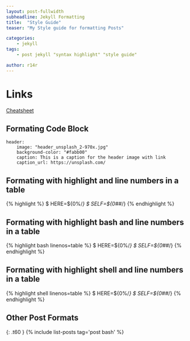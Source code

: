 ```yaml
---
layout: post-fullwidth
subheadline: Jekyll Formatting
title:  "Style Guide"
teaser: "My Style guide for formatting Posts"

categories:
    - jekyll
tags:
    - post jekyll "syntax highlight" "style guide"

author: r14r
---
```

# Links
[Cheatsheet](https://github.com/adam-p/markdown-here/wiki/Markdown-Cheatsheet "Markdown-Cheatsheet")

## Formating Code Block
~~~
header:
    image: "header_unsplash_2-970x.jpg"
    background-color: "#fabb00"
    caption: This is a caption for the header image with link
    caption_url: https://unsplash.com/
~~~

## Formating with highlight  and line numbers in a table
{% highlight %}
$ HERE=${0%/*}
$ SELF=${0##*/}
{% endhighlight %}

## Formating with highlight bash and line numbers in a table
{% highlight bash linenos=table %}
$ HERE=${0%/*}
$ SELF=${0##*/}
{% endhighlight %}

## Formating with highlight shell and line numbers in a table
{% highlight shell linenos=table %}
$ HERE=${0%/*}
$ SELF=${0##*/}
{% endhighlight %}
## Other Post Formats

{: .t60 }
{% include list-posts tag='post bash' %}

</div>
